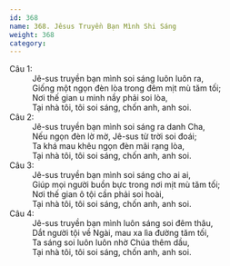 ```yaml
---
id: 368
name: 368. Jêsus Truyền Bạn Mình Shi Sáng
weight: 368
category: 
---
```

<dl><dt>Câu 1:</dt><dd data-verse="1">Jê-sus truyền bạn mình soi sáng luôn luôn ra, <br/>Giống một ngọn đèn lòa trong đêm mịt mù tăm tối; <br/>Nơi thế gian u minh nầy phải soi lòa, <br/>Tại nhà tôi, tôi soi sáng, chốn anh, anh soi. </dd><dt>Câu 2:</dt><dd data-verse="2">Jê-sus truyền bạn mình soi sáng ra danh Cha, <br/>Nếu ngọn đèn lờ mờ, Jê-sus từ trời soi đoái; <br/>Ta khá mau khêu ngọn đèn mãi rạng lòa, <br/>Tại nhà tôi, tôi soi sáng, chốn anh, anh soi. </dd><dt>Câu 3:</dt><dd data-verse="3">Jê-sus truyền bạn mình soi sáng cho ai ai, <br/>Giúp mọi người buồn bực trong nơi mịt mù tăm tối; <br/>Nơi thế gian ô tội cần phải soi hoài, <br/>Tại nhà tôi, tôi soi sáng, chốn anh, anh soi. </dd><dt>Câu 4:</dt><dd data-verse="4">Jê-sus truyền bạn mình luôn sáng soi đêm thâu, <br/>Dắt người tội về Ngài, mau xa lìa đường tăm tối, <br/>Ta sáng soi luôn luôn nhờ Chúa thêm dầu, <br/>Tại nhà tôi, tôi soi sáng, chốn anh, anh soi. </dd></dl>
